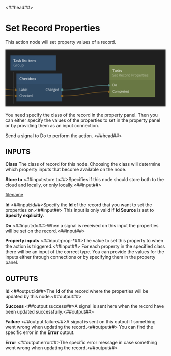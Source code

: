 <##head##>
# Set Record Properties
This action node will set property values of a record.

![](./set-record-properties-node.png ':class=img-size-l')

You need specify the class of the record in the property panel. Then you can either specify the values of the properties to set in the property panel or by providing them as an input connection.

Send a <span class="ndl-signal">signal</span> to <span class="ndl-signal">Do</span> to perform the action.
<##head##>

## INPUTS

**Class**
The class of record for this node. Choosing the class will determine which property inputs that become available on the node.

**Store to**
<##input:store to##>Specifies if this node should store both to the cloud and locally, or only locally.<##input##>

[filename](../id-source.md ':include')

**Id**
<##input:id##>Specify the **Id** of the record that you want to set the properties on.<##input##> This input is only valid if **Id Source** is set to **Specify explicitly**.

**Do**
<##input:do##>When a signal is received on this input the properties will be set on the record.<##input##>

**Property inputs**
<##input:prop-*##>The value to set this property to when the action is triggered.<##input##> For each property in the specified class there will be an input of the correct type. You can provide the values for the inputs either through connections or by specifying them in the property panel.



## OUTPUTS

**Id**
<##output:id##>The **Id** of the record where the properties will be updated by this node.<##output##>

**Success**
<##output:success##>A signal is sent here when the record have been updated successfully.<##output##>

**Failure**
<##output:failure##>A signal is sent on this output if something went wrong when updating the record.<##output##> You can find the specific error in the **Error** output.

**Error**
<##output:error##>The specific error message in case something went wrong when updating the record.<##output##>




